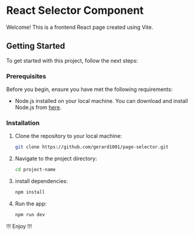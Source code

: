 # React Selector Component

Welcome! This is a frontend React page created using Vite.

## Getting Started

To get started with this project, follow the next steps:

### Prerequisites

Before you begin, ensure you have met the following requirements:

- Node.js installed on your local machine. You can download and install Node.js from [here](https://nodejs.org/).

### Installation

1. Clone the repository to your local machine:
   ```sh
   git clone https://github.com/gerard1001/page-selector.git
   ```
2. Navigate to the project directory:
   ```sh
   cd project-name
   ```
3. install dependencies:
   ```sh
   npm install
   ```
4. Run the app:
   ```sh
   npm run dev
   ```

!!! Enjoy !!!
